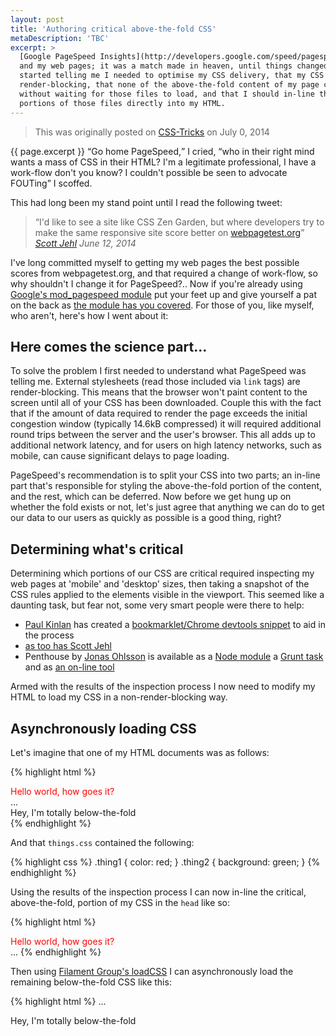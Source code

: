```yaml
---
layout: post
title: 'Authoring critical above-the-fold CSS'
metaDescription: 'TBC'
excerpt: >
  [Google PageSpeed Insights](http://developers.google.com/speed/pagespeed/insights/)
  and my web pages; it was a match made in heaven, until things changed... PageSpeed
  started telling me I needed to optimise my CSS delivery, that my CSS files were
  render-blocking, that none of the above-the-fold content of my page could render
  without waiting for those files to load, and that I should in-line the critical
  portions of those files directly into my HTML.
---
```

> This was originally posted on [CSS-Tricks](http://css-tricks.com/TBC) on July
> 0, 2014

{{ page.excerpt }} <q>Go home PageSpeed,</q> I cried, <q>who in their right mind
wants a mass of CSS in their HTML? I'm a legitimate professional, I have a work-flow
don't you know? I couldn't possible be seen to advocate FOUTing</q> I scoffed.

This had long been my stand point until I read the following tweet:

> <q>I'd like to see a site like CSS Zen Garden, but where developers try to make
> the same responsive site score better on [webpagetest.org](http://webpagetest.org)</q>
> <cite>[Scott Jehl](https://twitter.com/scottjehl/statuses/477112692684390400)
> <time>June 12, 2014</time></cite>

I've long committed myself to getting my web pages the best possible scores
from webpagetest.org, and that required a change of work-flow, so why shouldn't
I change it for PageSpeed?.. Now if you're already
using [Google's mod_pagespeed module](https://developers.google.com/speed/pagespeed/module?csw=1)
put your feet up and give yourself a pat on the back as
[the module has you covered](https://developers.google.com/speed/pagespeed/module/filter-prioritize-critical-css).
For those of you, like myself, who aren't, here's how I went about it:

## Here comes the science part...

To solve the problem I first needed to understand what PageSpeed was telling me.
External stylesheets (read those included via `link` tags) are render-blocking.
This means that the browser won't paint content to the screen until all of your
CSS has been downloaded. Couple this with the fact that if the amount of data
required to render the page exceeds the initial congestion window (typically 14.6kB
compressed) it will required additional round trips between the server and the
user's browser. This all adds up to additional network latency, and for users on
high latency networks, such as mobile, can cause significant delays to page
loading.

PageSpeed's recommendation is to split your CSS into two parts; an in-line part
that's responsible for styling the above-the-fold portion of the
content, and the rest, which can be deferred. Now before we get hung up on
whether the fold exists or not, let's just agree that anything we can do to get
our data to our users as quickly as possible is a good thing, right?

## Determining what's critical

Determining which portions of our CSS are critical required
inspecting my web pages at 'mobile' and 'desktop' sizes, then taking a snapshot of
the CSS rules applied to the elements visible in the viewport. This seemed like
a daunting task, but fear not, some very smart people were there to help:

* [Paul Kinlan](https://twitter.com/Paul_Kinlan) has created a
[bookmarklet/Chrome devtools snippet](https://gist.github.com/PaulKinlan/6284142)
to aid in the process
* [as too has Scott Jehl](https://gist.github.com/scottjehl/b6129da04733e4e0f9a4)
* Penthouse by [Jonas Ohlsson](https://twitter.com/pocketjoso) is available as a
[Node module](https://github.com/pocketjoso/penthouse) a
[Grunt task](https://github.com/fatso83/grunt-penthouse) and as
[an on-line tool](http://jonassebastianohlsson.com/criticalpathcssgenerator/)

Armed with the results of the inspection process I now need to modify my HTML to
load my CSS in a non-render-blocking way.

## Asynchronously loading CSS

Let's imagine that one of my HTML documents was as follows:

{% highlight html %}
<html>
  <head>
    <link rel="stylesheet" href="things.css">
  </head>
  <body>
    <div class="thing1">
      Hello world, how goes it?
    </div>
    ...
    <div class="thing2">
      Hey, I'm totally below-the-fold
    </div>
  </body>
</html>
{% endhighlight %}

And that `things.css` contained the following:

{% highlight css %}
.thing1 { color: red; }
.thing2 { background: green; }
{% endhighlight %}

Using the results of the inspection process I can now in-line the critical,
above-the-fold, portion of my CSS in the `head` like so:

{% highlight html %}
<html>
  <head>
    <style>
      .thing1 { color: red; }
    </style>
  </head>
  <body>
    <div class="thing1">
      Hello world, how goes it?
    </div>
    ...
{% endhighlight %}

Then using [Filament Group's loadCSS](https://github.com/filamentgroup/loadCSS)
I can asynchronously load the remaining below-the-fold CSS like this:

{% highlight html %}
    ...
    <div class="thing2">
      Hey, I'm totally below-the-fold
    </div>
    <script>
      /*!
      Modified for brevity from https://github.com/filamentgroup/loadCSS
      loadCSS: load a CSS file asynchronously.
      [c]2014 @scottjehl, Filament Group, Inc.
      Licensed MIT
      */
      function loadCSS(href){
        var ss = window.document.createElement('link'),
            ref = window.document.getElementsByTagName('head')[0];

        ss.rel = 'stylesheet';
        ss.href = href;

        // temporarily, set media to something non-matching to ensure it'll
        // fetch without blocking render
        ss.media = 'only x';

        ref.parentNode.insertBefore(ss, ref);

        setTimeout( function(){
          // set media back to `all` so that the stylesheet applies once it loads
          ss.media = 'all';
        },0);
      }
      loadCss('thing2-only.css');
    </script>
  </body>
</html>
{% endhighlight %}

